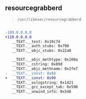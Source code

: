 ## resourcegrabberd

> `/usr/libexec/resourcegrabberd`

```diff

-109.0.0.0.0
+110.0.0.0.0
   __TEXT.__text: 0x10c74
   __TEXT.__auth_stubs: 0x790
   __TEXT.__objc_stubs: 0x22a0

   __TEXT.__objc_methtype: 0x100a
   __TEXT.__cstring: 0x89d
   __TEXT.__objc_methname: 0x2fe7
-  __TEXT.__const: 0x88
+  __TEXT.__const: 0x90
   __TEXT.__oslogstring: 0x1421
   __TEXT.__gcc_except_tab: 0x590
   __TEXT.__unwind_info: 0x548

```
